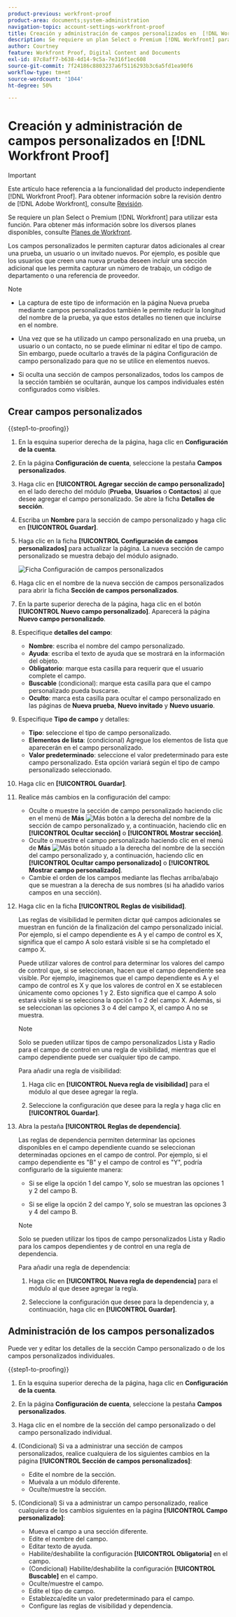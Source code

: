 ```yaml
---
product-previous: workfront-proof
product-area: documents;system-administration
navigation-topic: account-settings-workfront-proof
title: Creación y administración de campos personalizados en  [!DNL Workfront Proof]
description: Se requiere un plan Select o Premium [!DNL Workfront] para usar esta función. Para obtener más información sobre los distintos planes disponibles, consulte Planes de Workfront.
author: Courtney
feature: Workfront Proof, Digital Content and Documents
exl-id: 87c8aff7-b638-4d14-9c5a-7e316f1ec608
source-git-commit: 7f24186c8803237a6f5116293b3c6a5fd1ea90f6
workflow-type: tm+mt
source-wordcount: '1044'
ht-degree: 50%

---
```


# Creación y administración de campos personalizados en [!DNL Workfront Proof]

<!-- Audited: 4/2025 -->

>[!IMPORTANT]
>
>Este artículo hace referencia a la funcionalidad del producto independiente [!DNL Workfront Proof]. Para obtener información sobre la revisión dentro de [!DNL Adobe Workfront], consulte [Revisión](../../../review-and-approve-work/proofing/proofing.md).

Se requiere un plan Select o Premium [!DNL Workfront] para utilizar esta función. Para obtener más información sobre los diversos planes disponibles, consulte [Planes de Workfront](https://business.adobe.com/products/workfront/pricing.html).

Los campos personalizados le permiten capturar datos adicionales al crear una prueba, un usuario o un invitado nuevos. Por ejemplo, es posible que los usuarios que creen una nueva prueba deseen incluir una sección adicional que les permita capturar un número de trabajo, un código de departamento o una referencia de proveedor.

>[!NOTE]
>
>* La captura de este tipo de información en la página Nueva prueba mediante campos personalizados también le permite reducir la longitud del nombre de la prueba, ya que estos detalles no tienen que incluirse en el nombre.
>
>* Una vez que se ha utilizado un campo personalizado en una prueba, un usuario o un contacto, no se puede eliminar ni editar el tipo de campo. Sin embargo, puede ocultarlo a través de la página Configuración de campo personalizado para que no se utilice en elementos nuevos.
>
>* Si oculta una sección de campos personalizados, todos los campos de la sección también se ocultarán, aunque los campos individuales estén configurados como visibles.

## Crear campos personalizados

{{step1-to-proofing}}

1. En la esquina superior derecha de la página, haga clic en **Configuración de la cuenta**.

1. En la página **Configuración de cuenta**, seleccione la pestaña **Campos personalizados**.

1. Haga clic en **[!UICONTROL Agregar sección de campo personalizado]** en el lado derecho del módulo (**Prueba**, **Usuarios** o **Contactos**) al que desee agregar el campo personalizado. Se abre la ficha **Detalles de sección**.

1. Escriba un **Nombre** para la sección de campo personalizado y haga clic en **[!UICONTROL Guardar]**.

1. Haga clic en la ficha **[!UICONTROL Configuración de campos personalizados]** para actualizar la página. La nueva sección de campo personalizado se muestra debajo del módulo asignado.

   ![Ficha Configuración de campos personalizados](assets/custom-field-settings-tab.png)

1. Haga clic en el nombre de la nueva sección de campos personalizados para abrir la ficha **Sección de campos personalizados**.

1. En la parte superior derecha de la página, haga clic en el botón **[!UICONTROL Nuevo campo personalizado]**. Aparecerá la página **Nuevo campo personalizado**.

1. Especifique **detalles del campo**:

   * **Nombre**: escriba el nombre del campo personalizado.
   * **Ayuda**: escriba el texto de ayuda que se mostrará en la información del objeto.
   * **Obligatorio**: marque esta casilla para requerir que el usuario complete el campo.
   * **Buscable** (condicional): marque esta casilla para que el campo personalizado pueda buscarse.
   * **Oculto**: marca esta casilla para ocultar el campo personalizado en las páginas de **Nueva prueba**, **Nuevo invitado** y **Nuevo usuario**.

1. Especifique **Tipo de campo** y detalles:

   * **Tipo**: seleccione el tipo de campo personalizado.
   * **Elementos de lista**: (condicional) Agregue los elementos de lista que aparecerán en el campo personalizado.
   * **Valor predeterminado**: seleccione el valor predeterminado para este campo personalizado. Esta opción variará según el tipo de campo personalizado seleccionado.

1. Haga clic en **[!UICONTROL Guardar]**.

1. Realice más cambios en la configuración del campo:

   * Oculte o muestre la sección de campo personalizado haciendo clic en el menú de **Más** ![Más botón](assets/more-button-small.png) a la derecha del nombre de la sección de campo personalizado y, a continuación, haciendo clic en **[!UICONTROL Ocultar sección]** o **[!UICONTROL Mostrar sección]**.
   * Oculte o muestre el campo personalizado haciendo clic en el menú de **Más** ![Más botón](assets/more-button-small.png) situado a la derecha del nombre de la sección del campo personalizado y, a continuación, haciendo clic en **[!UICONTROL Ocultar campo personalizado]** o **[!UICONTROL Mostrar campo personalizado]**.
   * Cambie el orden de los campos mediante las flechas arriba/abajo que se muestran a la derecha de sus nombres (si ha añadido varios campos en una sección).

1. Haga clic en la ficha **[!UICONTROL Reglas de visibilidad]**.

   Las reglas de visibilidad le permiten dictar qué campos adicionales se muestran en función de la finalización del campo personalizado inicial. Por ejemplo, si el campo dependiente es A y el campo de control es X, significa que el campo A solo estará visible si se ha completado el campo X.

   Puede utilizar valores de control para determinar los valores del campo de control que, si se seleccionan, hacen que el campo dependiente sea visible. Por ejemplo, imaginemos que el campo dependiente es A y el campo de control es X y que los valores de control en X se establecen únicamente como opciones 1 y 2. Esto significa que el campo A solo estará visible si se selecciona la opción 1 o 2 del campo X. Además, si se seleccionan las opciones 3 o 4 del campo X, el campo A no se muestra.

   >[!NOTE]
   >
   >Solo se pueden utilizar tipos de campo personalizados Lista y Radio para el campo de control en una regla de visibilidad, mientras que el campo dependiente puede ser cualquier tipo de campo.

   Para añadir una regla de visibilidad:

   1. Haga clic en **[!UICONTROL Nueva regla de visibilidad]** para el módulo al que desee agregar la regla.

   1. Seleccione la configuración que desee para la regla y haga clic en **[!UICONTROL Guardar]**.

1. Abra la pestaña **[!UICONTROL Reglas de dependencia]**.

   Las reglas de dependencia permiten determinar las opciones disponibles en el campo dependiente cuando se seleccionan determinadas opciones en el campo de control. Por ejemplo, si el campo dependiente es &quot;B&quot; y el campo de control es &quot;Y&quot;, podría configurarlo de la siguiente manera:

   * Si se elige la opción 1 del campo Y, solo se muestran las opciones 1 y 2 del campo B.

   * Si se elige la opción 2 del campo Y, solo se muestran las opciones 3 y 4 del campo B.

   >[!NOTE]
   >
   >Solo se pueden utilizar los tipos de campo personalizados Lista y Radio para los campos dependientes y de control en una regla de dependencia.

   Para añadir una regla de dependencia:

   1. Haga clic en **[!UICONTROL Nueva regla de dependencia]** para el módulo al que desee agregar la regla.

   1. Seleccione la configuración que desee para la dependencia y, a continuación, haga clic en **[!UICONTROL Guardar]**.

## Administración de los campos personalizados

Puede ver y editar los detalles de la sección Campo personalizado o de los campos personalizados individuales.

{{step1-to-proofing}}

1. En la esquina superior derecha de la página, haga clic en **Configuración de la cuenta**.

1. En la página **Configuración de cuenta**, seleccione la pestaña **Campos personalizados**.

1. Haga clic en el nombre de la sección del campo personalizado o del campo personalizado individual.

1. (Condicional) Si va a administrar una sección de campos personalizados, realice cualquiera de los siguientes cambios en la página **[!UICONTROL Sección de campos personalizados]**:

   * Edite el nombre de la sección.
   * Muévala a un módulo diferente.
   * Oculte/muestre la sección.

1. (Condicional) Si va a administrar un campo personalizado, realice cualquiera de los cambios siguientes en la página **[!UICONTROL Campo personalizado]**:

   * Mueva el campo a una sección diferente.
   * Edite el nombre del campo.
   * Editar texto de ayuda.
   * Habilite/deshabilite la configuración **[!UICONTROL Obligatoria]** en el campo.
   * (Condicional) Habilite/deshabilite la configuración **[!UICONTROL Buscable]** en el campo.
   * Oculte/muestre el campo.
   * Edite el tipo de campo.
   * Establezca/edite un valor predeterminado para el campo.
   * Configure las reglas de visibilidad y dependencia.
